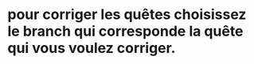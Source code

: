 # pour corriger les quêtes choisissez le branch qui corresponde la quête qui vous voulez corriger.

